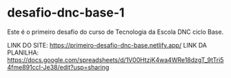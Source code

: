 # desafio-dnc-base-1
Este é o primeiro desafio do curso de Tecnologia da Escola DNC ciclo Base.

LINK DO SITE: https://primeiro-desafio-dnc-base.netlify.app/
LINK DA PLANILHA: https://docs.google.com/spreadsheets/d/1V00HtzjK4wa4WRe18dzgT_9tTri54fme891ccI-Je38/edit?usp=sharing
